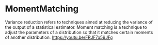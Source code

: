 # MomentMatching
Variance reduction refers to techniques aimed at reducing the variance of the output of a statistical estimator. Moment matching is a technique to adjust the parameters of a distribution so that it matches certain moments of another distribution.   https://youtu.be/FRJF7o59JFg
